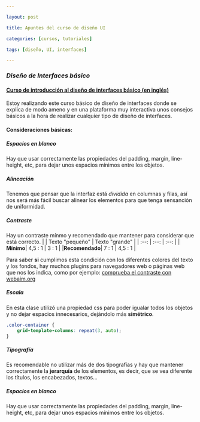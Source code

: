```yaml
---

layout: post

title: Apuntes del curso de diseño UI

categories: [cursos, tutoriales]

tags: [diseño, UI, interfaces]

---
```


### _Diseño de Interfaces básico_
####  [Curso de introducción al diseño de interfaces básico (en inglés)](https://scrimba.com/g/gdesign)

Estoy realizando este curso básico de diseño de interfaces donde se explica de modo ameno y en una plataforma muy interactiva unos consejos básicos a la hora de realizar cualquier tipo de diseño de interfaces.

#### Consideraciones básicas:
##### Espacios en blanco
Hay que usar correctamente las propiedades del padding, margin, line-height, etc, para dejar unos espacios mínimos entre los objetos.
##### Alineación
Tenemos que pensar que la interfaz está *dividida* en columnas y filas, así nos será más fácil buscar alinear los elementos para que tenga sensanción de uniformidad.
##### Contraste
Hay un contraste mínmo y recomendado que mantener para considerar que está correcto.
|  | Texto "pequeño" | Texto "grande" |
| :--: |  :--: | :--: |
| **Mínimo**| 4,5 : 1 | 3 : 1 |
|**Recomendado**| 7 : 1 | 4,5 : 1 |

Para saber **si** cumplimos esta condición con los diferentes colores del texto y los fondos, hay muchos plugins para navegadores web o páginas web que nos los indica, como por ejemplo: [comprueba el contraste con webaim.org](https://webaim.org/resources/contrastchecker/)
##### Escala
En esta clase utilizó una propiedad css para poder igualar todos los objetos y no dejar espacios innecesarios, dejándolo más **simétrico**.
```css
.color-container {
    grid-template-columns: repeat(3, auto);
}
```
##### Tipografía
Es recomendable no utilizar más de dos tipografías y hay que mantener correctamente la **jerarquía** de los elementos, es decir, que se vea diferente los títulos, los encabezados, textos...

##### Espacios en blanco
Hay que usar correctamente las propiedades del padding, margin, line-height, etc, para dejar unos espacios mínimos entre los objetos.



<!--stackedit_data:
eyJoaXN0b3J5IjpbLTE4Mzc3MzY1NDYsLTIwNTU4OTI3MTIsOD
c1NjU5NjYxXX0=
-->